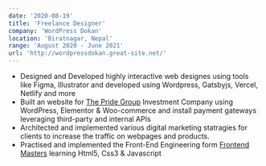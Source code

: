 ```yaml
---
date: '2020-08-19'
title: 'Freelance Designer'
company: 'WordPress Dokan'
location: 'Biratnagar, Nepal'
range: 'August 2020 - June 2021'
url: 'http://wordpressdokan.great-site.net/'
---
```


- Designed and Developed highly interactive web designes using tools like Figma, Illustrator and developed using Wordpress, Gatsbyjs, Vercel, Netlify and more
- Built an website for [The Pride Group](https://pridegroup.com.np/) Investment Company using WordPress, Elementor & Woo-commerce and install payment gateways leveraging third-party and internal APIs
- Architected and implemented various digital marketing statragies for clients to increase the traffic on webpages and products.
- Practised and implemented the Front-End Engineering form [Frontend Masters](https://frontendmasters.com/) learning Html5, Css3 & Javascript
